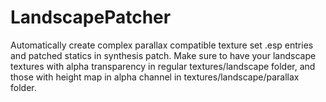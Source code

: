 # LandscapePatcher

Automatically create complex parallax compatible texture set .esp entries and patched statics in synthesis patch. Make sure to have your landscape textures with alpha transparency in regular textures/landscape folder, and those with height map in alpha channel in textures/landscape/parallax folder.
